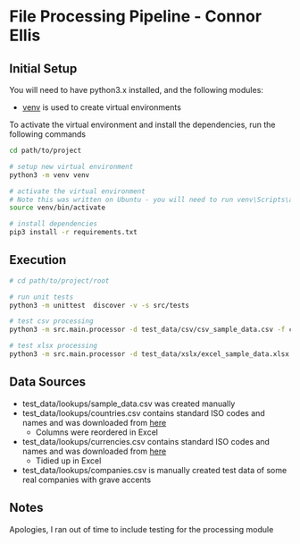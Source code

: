 # File Processing Pipeline - Connor Ellis
## Initial Setup


You will need to have python3.x installed, and the following modules:
* [venv](https://docs.python.org/3/library/venv.html) is used to create virtual environments

To activate the virtual environment and install the dependencies, run the following commands 
```bash
cd path/to/project

# setup new virtual environment 
python3 -m venv venv

# activate the virtual environment
# Note this was written on Ubuntu - you will need to run venv\Scripts\activate.bat if on Windows
source venv/bin/activate

# install dependencies
pip3 install -r requirements.txt
```

## Execution

```bash
# cd path/to/project/root

# run unit tests
python3 -m unittest  discover -v -s src/tests

# test csv processing
python3 -m src.main.processor -d test_data/csv/csv_sample_data.csv -f csv -l test_data/csv/lookups -o output

# test xlsx processing
python3 -m src.main.processor -d test_data/xslx/excel_sample_data.xlsx -f xlsx -o output
```

## Data Sources

* test_data/lookups/sample_data.csv was created manually
* test_data/lookups/countries.csv contains standard ISO codes and names and was downloaded from [here](https://datahub.io/core/country-list#resource-data)
    * Columns were reordered in Excel
* test_data/lookups/currencies.csv contains standard ISO codes and names and was downloaded from [here](https://datahub.io/JohnSnowLabs/iso-4217-currency-codes)
    * Tidied up in Excel
* test_data/lookups/companies.csv is manually created test data of some real companies with grave accents

## Notes

Apologies, I ran out of time to include testing for the processing module